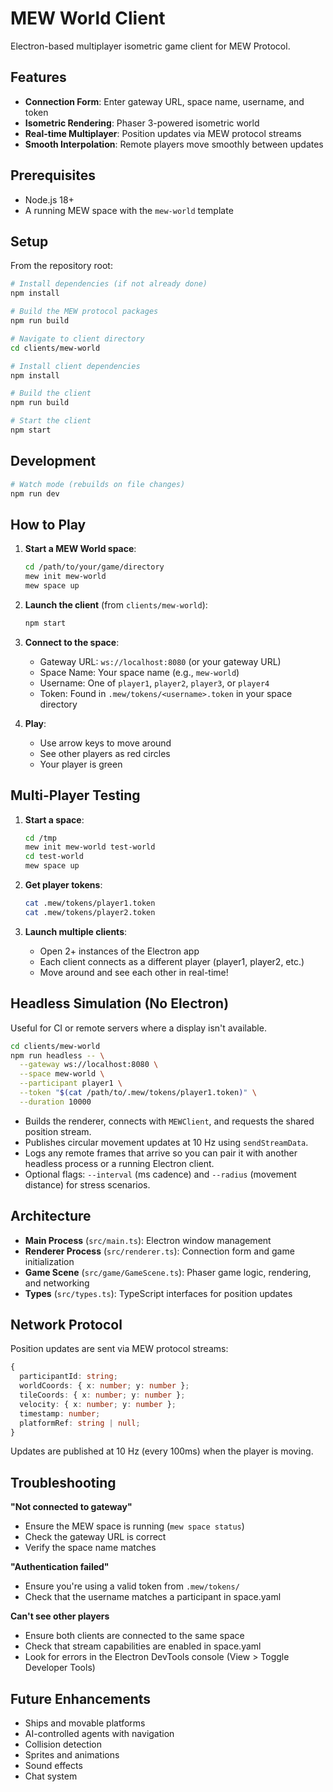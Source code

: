 # MEW World Client

Electron-based multiplayer isometric game client for MEW Protocol.

## Features

- **Connection Form**: Enter gateway URL, space name, username, and token
- **Isometric Rendering**: Phaser 3-powered isometric world
- **Real-time Multiplayer**: Position updates via MEW protocol streams
- **Smooth Interpolation**: Remote players move smoothly between updates

## Prerequisites

- Node.js 18+
- A running MEW space with the `mew-world` template

## Setup

From the repository root:

```bash
# Install dependencies (if not already done)
npm install

# Build the MEW protocol packages
npm run build

# Navigate to client directory
cd clients/mew-world

# Install client dependencies
npm install

# Build the client
npm run build

# Start the client
npm start
```

## Development

```bash
# Watch mode (rebuilds on file changes)
npm run dev
```

## How to Play

1. **Start a MEW World space**:
   ```bash
   cd /path/to/your/game/directory
   mew init mew-world
   mew space up
   ```

2. **Launch the client** (from `clients/mew-world`):
   ```bash
   npm start
   ```

3. **Connect to the space**:
   - Gateway URL: `ws://localhost:8080` (or your gateway URL)
   - Space Name: Your space name (e.g., `mew-world`)
   - Username: One of `player1`, `player2`, `player3`, or `player4`
   - Token: Found in `.mew/tokens/<username>.token` in your space directory

4. **Play**:
   - Use arrow keys to move around
   - See other players as red circles
   - Your player is green

## Multi-Player Testing

1. **Start a space**:
   ```bash
   cd /tmp
   mew init mew-world test-world
   cd test-world
   mew space up
   ```

2. **Get player tokens**:
   ```bash
   cat .mew/tokens/player1.token
   cat .mew/tokens/player2.token
   ```

3. **Launch multiple clients**:
   - Open 2+ instances of the Electron app
   - Each client connects as a different player (player1, player2, etc.)
   - Move around and see each other in real-time!

## Headless Simulation (No Electron)

Useful for CI or remote servers where a display isn't available.

```bash
cd clients/mew-world
npm run headless -- \
  --gateway ws://localhost:8080 \
  --space mew-world \
  --participant player1 \
  --token "$(cat /path/to/.mew/tokens/player1.token)" \
  --duration 10000
```

- Builds the renderer, connects with `MEWClient`, and requests the shared position stream.
- Publishes circular movement updates at 10 Hz using `sendStreamData`.
- Logs any remote frames that arrive so you can pair it with another headless process or a running Electron client.
- Optional flags: `--interval` (ms cadence) and `--radius` (movement distance) for stress scenarios.

## Architecture

- **Main Process** (`src/main.ts`): Electron window management
- **Renderer Process** (`src/renderer.ts`): Connection form and game initialization
- **Game Scene** (`src/game/GameScene.ts`): Phaser game logic, rendering, and networking
- **Types** (`src/types.ts`): TypeScript interfaces for position updates

## Network Protocol

Position updates are sent via MEW protocol streams:

```typescript
{
  participantId: string;
  worldCoords: { x: number; y: number };
  tileCoords: { x: number; y: number };
  velocity: { x: number; y: number };
  timestamp: number;
  platformRef: string | null;
}
```

Updates are published at 10 Hz (every 100ms) when the player is moving.

## Troubleshooting

**"Not connected to gateway"**
- Ensure the MEW space is running (`mew space status`)
- Check the gateway URL is correct
- Verify the space name matches

**"Authentication failed"**
- Ensure you're using a valid token from `.mew/tokens/`
- Check that the username matches a participant in space.yaml

**Can't see other players**
- Ensure both clients are connected to the same space
- Check that stream capabilities are enabled in space.yaml
- Look for errors in the Electron DevTools console (View > Toggle Developer Tools)

## Future Enhancements

- Ships and movable platforms
- AI-controlled agents with navigation
- Collision detection
- Sprites and animations
- Sound effects
- Chat system

